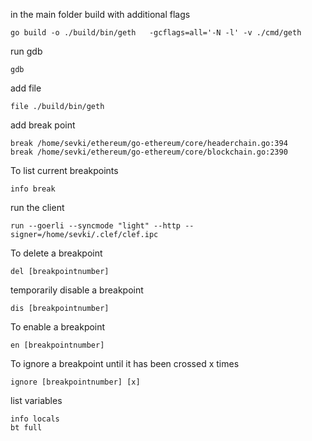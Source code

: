 in the main folder build with additional flags
```
go build -o ./build/bin/geth   -gcflags=all='-N -l' -v ./cmd/geth
```


run gdb
```
gdb
```

add file
```
file ./build/bin/geth
```


add break point 
```
break /home/sevki/ethereum/go-ethereum/core/headerchain.go:394
break /home/sevki/ethereum/go-ethereum/core/blockchain.go:2390
```



To list current breakpoints
```
info break
```


run the client
```
run --goerli --syncmode "light" --http --signer=/home/sevki/.clef/clef.ipc
```



To delete a breakpoint
```
del [breakpointnumber]
```
temporarily disable a breakpoint
```
dis [breakpointnumber]
```
To enable a breakpoint
```
en [breakpointnumber]
```
To ignore a breakpoint until it has been crossed x times
```
ignore [breakpointnumber] [x]
```

list variables
```
info locals
bt full
```